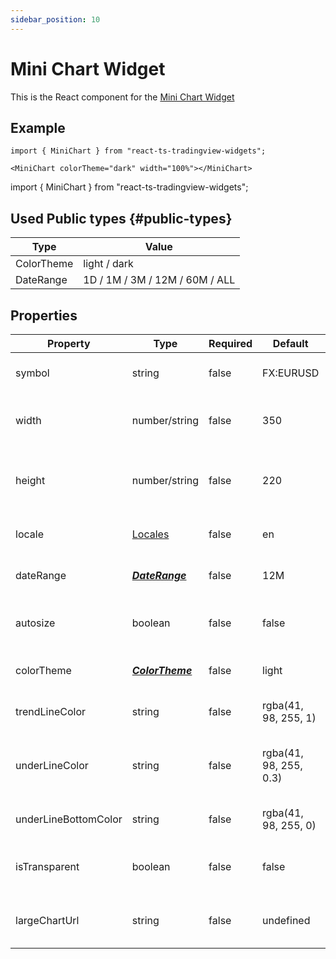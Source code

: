 ```yaml
---
sidebar_position: 10
---
```


# Mini Chart Widget

This is the React component for the [Mini Chart Widget](https://www.tradingview.com/widget/mini-chart/)

## Example

```
import { MiniChart } from "react-ts-tradingview-widgets";

<MiniChart colorTheme="dark" width="100%"></MiniChart>
```

import { MiniChart } from "react-ts-tradingview-widgets";

<MiniChart colorTheme="dark" width="100%"></MiniChart>

## Used Public types {#public-types}

| Type       | Value                          |
| ---------- | ------------------------------ |
| ColorTheme | light / dark                   |
| DateRange  | 1D / 1M / 3M / 12M / 60M / ALL |

## Properties

| Property             | Type                              | Required | Default                | Description                               |
| -------------------- | --------------------------------- | -------- | ---------------------- | ----------------------------------------- |
| symbol               | string                            | false    | FX:EURUSD              | Default symbol for widget                 |
| width                | number/string                     | false    | 350                    | Sets a static width on the component      |
| height               | number/string                     | false    | 220                    | Sets a static height on the component     |
| locale               | [Locales](../types/Locales.md)    | false    | en                     | Sets the default locale                   |
| dateRange            | [_**DateRange**_](#public-types)  | false    | 12M                    | Default date range of chart               |
| autosize             | boolean                           | false    | false                  | Sets the width and height to 100%         |
| colorTheme           | [_**ColorTheme**_](#public-types) | false    | light                  | Sets the default theme                    |
| trendLineColor       | string                            | false    | rgba(41, 98, 255, 1)   | Sets default color of Price Line          |
| underLineColor       | string                            | false    | rgba(41, 98, 255, 0.3) | Sets the default color of Under line area |
| underLineBottomColor | string                            | false    | rgba(41, 98, 255, 0)   | Sets under line bottom color              |
| isTransparent        | boolean                           | false    | false                  | Transparent background for component      |
| largeChartUrl        | string                            | false    | undefined              | Make widget redirect to larger chart      |
